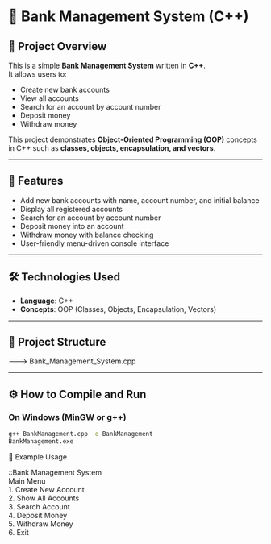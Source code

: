 # 🏦 Bank Management System (C++)

## 📌 Project Overview
This is a simple **Bank Management System** written in **C++**.  
It allows users to:
- Create new bank accounts  
- View all accounts  
- Search for an account by account number  
- Deposit money  
- Withdraw money  

This project demonstrates **Object-Oriented Programming (OOP)** concepts in C++ such as **classes, objects, encapsulation, and vectors**.

---

## 🚀 Features
- Add new bank accounts with name, account number, and initial balance  
- Display all registered accounts  
- Search for an account by account number  
- Deposit money into an account  
- Withdraw money with balance checking  
- User-friendly menu-driven console interface  

---

## 🛠️ Technologies Used
- **Language**: C++  
- **Concepts**: OOP (Classes, Objects, Encapsulation, Vectors)  

---

## 📂 Project Structure
---> Bank_Management_System.cpp


---

## ⚙️ How to Compile and Run

### On Windows (MinGW or g++)
```bash
g++ BankManagement.cpp -o BankManagement
BankManagement.exe
```

📖 Example Usage

::Bank Management System</br>
        Main Menu</br>
        1. Create New Account</br>
        2. Show All Accounts</br>
        3. Search Account</br>
        4. Deposit Money</br>
        5. Withdraw Money</br>
        6. Exit</br>
